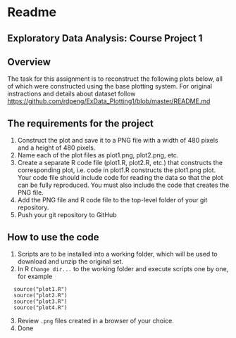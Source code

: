# Readme

## Exploratory Data Analysis: Course Project 1 

## Overview
The task for this assignment is to reconstruct the following plots below, all of which were constructed using the base plotting system.
For original instractions and details about dataset follow  
  https://github.com/rdpeng/ExData_Plotting1/blob/master/README.md 

## The requirements for the project
  1. Construct the plot and save it to a PNG file with a width of 480 pixels and a height of 480 pixels.
  2. Name each of the plot files as plot1.png, plot2.png, etc.
  3. Create a separate R code file (plot1.R, plot2.R, etc.) that constructs the corresponding plot, i.e. code in plot1.R constructs the plot1.png plot. Your code file should include code for reading the data so that the plot can be fully reproduced. You must also include the code that creates the PNG file.
  4. Add the PNG file and R code file to the top-level folder of your git repository.
  5. Push your git repository to GitHub 

## How to use the code
1. Scripts are to be installed into a working folder, which will be used to download and unzip the original set. 
2. In R `Change dir...` to the working folder and execute scripts one by one, for example
```
  source("plot1.R")
  source("plot2.R")
  source("plot3.R")
  source("plot4.R")
```
3. Review `.png` files created in a browser of your choice.
4. Done

